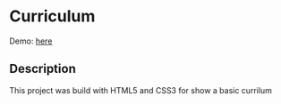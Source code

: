 # Curriculum 

Demo: <a href="https://diego2903.github.io/curriculum/" target="_blank"> here <a/>

## Description 
  
This project was build with HTML5 and CSS3 for show a basic currilum
